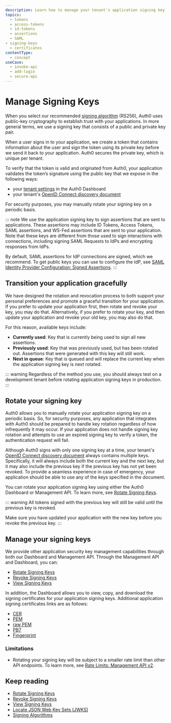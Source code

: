 ```yaml
---
description: Learn how to manage your tenant's application signing key, which is used to sign ID Tokens, Access Tokens, SAML assertions, and WS-Fed assertions that are sent to your application.
topics:
  - tokens
  - access-tokens
  - id-tokens
  - assertions
  - SAML
- signing-keys
  - certificates
contentType:
  - concept
useCase:
  - invoke-api
  - add-login
  - secure-api
---
```


# Manage Signing Keys

When you select our recommended [signing algorithm](/tokens/concepts/signing-algorithms) (RS256), Auth0 uses public-key cryptography to establish trust with your applications. In more general terms, we use a signing key that consists of a public and private key pair.

When a user signs in to your application, we create a token that contains information about the user and sign the token using its private key before we send it back to your application. Auth0 secures the private key, which is unique per tenant.

To verify that the token is valid and originated from Auth0, your application validates the token’s signature using the public key that we expose in the following ways:

* your [tenant settings](/dashboard/reference/settings-tenant) in the Auth0 Dashboard
* your tenant's [OpenID Connect discovery document](/tokens/guides/locate-jwks)

For security purposes, you may manually rotate your signing key on a periodic basis.

::: note
We use the application signing key to sign assertions that are sent to applications. These assertions may include ID Tokens, Access Tokens, SAML assertions, and WS-Fed assertions that are sent to your application. Note that these keys are different from those used to sign interactions with connections, including signing SAML Requests to IdPs and encrypting responses from IdPs.

By default, SAML assertions for IdP connections are signed, which we recommend. To get public keys you can use to configure the IdP, see [SAML Identity Provider Configuration: Signed Assertions](/protocols/saml/samlp#signed-assertions). 
:::

## Transition your application gracefully

We have designed the rotation and revocation process to both support your personal preferences and promote a graceful transition for your application. If you prefer to update your application first, then rotate and revoke your key, you may do that. Alternatively, if you prefer to rotate your key, and then update your application and revoke your old key, you may also do that.

For this reason, available keys include:

* **Currently used**: Key that is currently being used to sign all new assertions.
* **Previously used**: Key that was previously used, but has been rotated out. Assertions that were generated with this key will still work.
* **Next in queue**: Key that is queued and will replace the current key when the application signing key is next rotated.

::: warning
Regardless of the method you use, you should always test on a development tenant before rotating application signing keys in production.
:::

## Rotate your signing key

Auth0 allows you to manually rotate your application signing key on a periodic basis. So, for security purposes, any application that integrates with Auth0 should be prepared to handle key rotation regardless of how infrequently it may occur. If your application does not handle signing key rotation and attempts to use an expired signing key to verify a token, the authentication request will fail.

Although Auth0 signs with only one signing key at a time, your tenant's [OpenID Connect discovery document](/tokens/guides/locate-jwks) always contains multiple keys. Specifically, it will always include both the current key and the next key, but it may also include the previous key if the previous key has not yet been revoked. To provide a seamless experience in case of emergency, your application should be able to use any of the keys specified in the document.

You can rotate your application signing key using either the Auth0 Dashboard or Management API. To learn more, see [Rotate Signing Keys](/dashboard/guides/tenants/rotate-signing-keys).

::: warning
All tokens signed with the previous key will still be valid until the previous key is revoked.

Make sure you have updated your application with the new key before you revoke the previous key.
:::

## Manage your signing keys

We provide other application security key management capabilities through both our Dashboard and Management API. Through the Management API and Dashboard, you can:

* [Rotate Signing Keys](/dashboard/guides/tenants/rotate-signing-keys)
* [Revoke Signing Keys](/dashboard/guides/tenants/revoke-signing-keys)
* [View Signing Keys](/dashboard/guides/tenants/view-signing-keys)

In addition, the Dashboard allows you to view, copy, and download the signing certificates for your application signing keys. Additional application signing certificates links are as follows:

* [CER](https://${account.namespace}/cer)
* [PEM](https://${account.namespace}/pem)
* [raw PEM](https://${account.namespace}/rawpem)
* [PB7](https://${account.namespace}/pb7)
* [Fingerprint](https://${account.namespace}/fingerprint)

### Limitations

* Rotating your signing key will be subject to a smaller rate limit than other API endpoints. To learn more, see [Rate Limits: Management API v2](/policies/rate-limits#management-api-v2).

## Keep reading

* [Rotate Signing Keys](/dashboard/guides/tenants/rotate-signing-keys)
* [Revoke Signing Keys](/dashboard/guides/tenants/revoke-signing-keys)
* [View Signing Keys](/dashboard/guides/tenants/view-signing-keys)
* [Locate JSON Web Key Sets (JWKS)](/tokens/guides/locate-jwks)
* [Signing Algorithms](/tokens/concepts/signing-algorithms)
